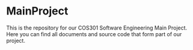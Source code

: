 MainProject
===========

This is the repository for our COS301 Software Engineering Main Project. Here you can find all documents and source code that form part of our project.
